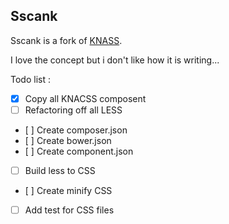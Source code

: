 Sscank
------

Sscank is a fork of [KNASS](https://github.com/raphaelgoetter/KNACSS).

I love the concept but i don't like how it is writing...

Todo list :
- [x] Copy all KNACSS composent
- [ ] Refactoring off all LESS
- [ ] Create composer.json
- [ ] Create bower.json
- [ ] Create component.json
- [ ] Build less to CSS
- [ ] Create minify CSS
- [ ] Add test for CSS files

